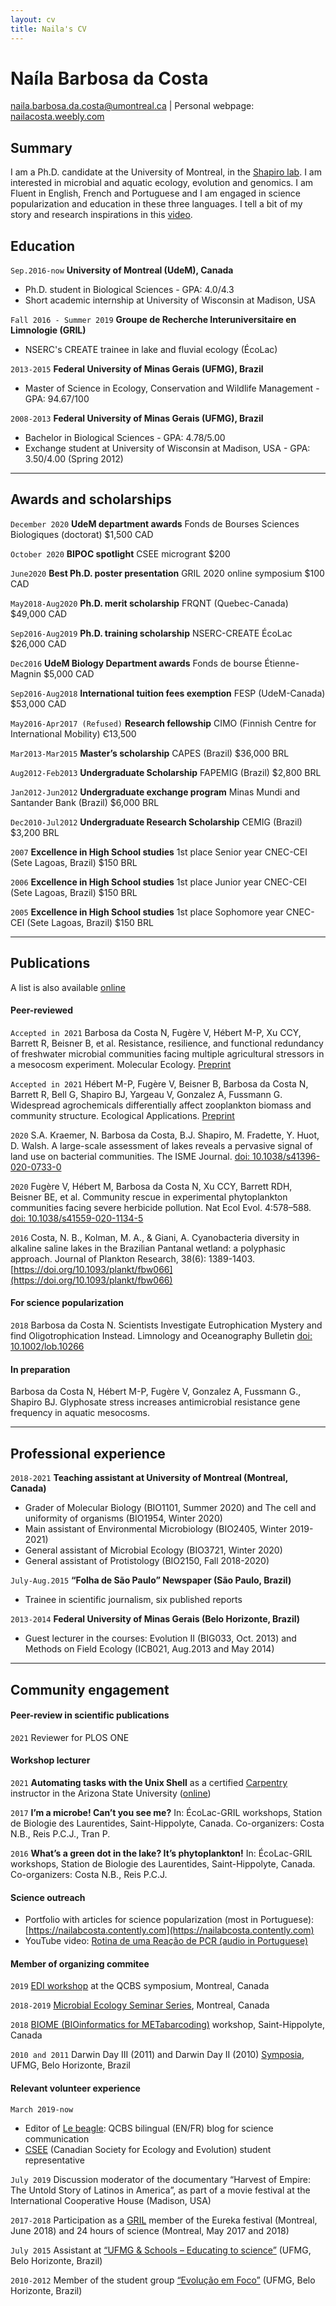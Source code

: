 ```yaml
---
layout: cv
title: Naila's CV
---
```


Naíla Barbosa da Costa
===========

<div id="webaddress">
<a href="naila.barbosa.da.costa@umontreal.ca">naila.barbosa.da.costa@umontreal.ca</a>
| Personal webpage: <a href="https://nailacosta.weebly.com/">nailacosta.weebly.com</a>
</div>

## Summary
I am a Ph.D. candidate at the University of Montreal, in the [Shapiro lab](http://www.shapirolab.ca/). I am interested in microbial and aquatic ecology, evolution and genomics. I am Fluent in English, French and Portuguese and I am engaged in science popularization and education in these three languages. I tell a bit of my story and research inspirations in this [video](https://www.youtube.com/watch?v=3dS7IfyQqfg&feature=youtu.be).

<!--### Key skills
* Bioinformatics for microbiome studies (metagenomics and amplicon sequencing)
*	Data wrangling and data analysis applied to microbial ecology
*	Molecular biology (DNA fingerprinting, cloning, PCR and qPCR, Illumina Miseq sequencing) 
*	General limnologic field techniques, phytoplankton identification
*	Teaching and science popularization (written and oral communication)
*	Fast learner, creative, responsible and communicative
* Fluent in English, French and Portuguese-->

## Education
`Sep.2016-now`
__University of Montreal (UdeM), Canada__
- Ph.D. student in Biological Sciences - GPA: 4.0/4.3
- Short academic internship at University of Wisconsin at Madison, USA   

`Fall 2016 - Summer 2019`
__Groupe de Recherche Interuniversitaire en Limnologie (GRIL)__
- NSERC's CREATE trainee in lake and fluvial ecology (ÉcoLac)

`2013-2015`
__Federal University of Minas Gerais (UFMG), Brazil__
- Master of Science in Ecology, Conservation and Wildlife Management - GPA: 94.67/100

`2008-2013`
__Federal University of Minas Gerais (UFMG), Brazil__
- Bachelor in Biological Sciences - GPA: 4.78/5.00
- Exchange student at University of Wisconsin at Madison, USA - GPA: 3.50/4.00 (Spring 2012)

-------
## Awards and scholarships
`December 2020`
**UdeM department awards** Fonds de Bourses Sciences Biologiques (doctorat) $1,500 CAD

`October 2020`
**BIPOC spotlight** CSEE microgrant $200

`June2020`
**Best Ph.D. poster presentation** GRIL 2020 online symposium $100 CAD

`May2018-Aug2020`
**Ph.D. merit scholarship** FRQNT (Quebec-Canada) $49,000 CAD

`Sep2016-Aug2019`
**Ph.D. training scholarship** NSERC-CREATE ÉcoLac $26,000 CAD

`Dec2016`
**UdeM Biology Department awards** Fonds de bourse Étienne-Magnin $5,000 CAD

`Sep2016-Aug2018`
**International tuition fees exemption** FESP (UdeM-Canada) $53,000 CAD

`May2016-Apr2017 (Refused)`
**Research fellowship** CIMO (Finnish Centre for International Mobility) Є13,500

`Mar2013-Mar2015`
**Master’s scholarship** CAPES (Brazil) $36,000 BRL

`Aug2012-Feb2013`
**Undergraduate Scholarship** FAPEMIG (Brazil) $2,800 BRL

`Jan2012-Jun2012`
**Undergraduate exchange program** Minas Mundi and Santander Bank (Brazil) $6,000 BRL

`Dec2010-Jul2012`
**Undergraduate Research Scholarship** CEMIG (Brazil) $3,200 BRL

`2007`
**Excellence in High School studies** 1st place Senior year CNEC-CEI (Sete Lagoas, Brazil) $150 BRL

`2006`
**Excellence in High School studies** 1st place Junior year CNEC-CEI (Sete Lagoas, Brazil) $150 BRL

`2005`
**Excellence in High School studies** 1st place Sophomore year CNEC-CEI (Sete Lagoas, Brazil) $150 BRL

-------
## Publications
A list is also available [online](https://orcid.org/0000-0002-7158-933X)

#### Peer-reviewed
`Accepted in 2021` Barbosa da Costa N, Fugère V, Hébert M-P, Xu CCY, Barrett R, Beisner B, et al. Resistance, resilience, and functional redundancy of freshwater microbial communities facing multiple agricultural stressors in a mesocosm experiment. Molecular Ecology. [Preprint](https://www.biorxiv.org/content/10.1101/2020.04.12.038372v1)

`Accepted in 2021` Hébert M-P, Fugère V, Beisner B, Barbosa da Costa N, Barrett R, Bell G, Shapiro BJ, Yargeau V, Gonzalez A, Fussmann G. Widespread agrochemicals differentially affect zooplankton biomass and community structure. Ecological Applications. [Preprint](https://doi.org/10.1101/2020.10.01.322370)

`2020`
S.A. Kraemer, N. Barbosa da Costa, B.J. Shapiro,  M. Fradette, Y. Huot, D. Walsh. A large-scale assessment of lakes reveals a pervasive signal of land use on bacterial communities. The ISME Journal. [doi: 10.1038/s41396-020-0733-0](https://www.nature.com/articles/s41396-020-0733-0)

`2020`
Fugère V, Hébert M, Barbosa da Costa N, Xu CCY, Barrett RDH, Beisner BE, et al. Community rescue in experimental phytoplankton communities facing severe herbicide pollution. Nat Ecol Evol. 4:578–588. [doi: 10.1038/s41559-020-1134-5](https://www.nature.com/articles/s41559-020-1134-5)

`2016`
Costa, N. B., Kolman, M. A., & Giani, A. Cyanobacteria diversity in alkaline saline lakes in the Brazilian Pantanal wetland: a polyphasic approach. Journal of Plankton Research, 38(6): 1389-1403. [https://doi.org/10.1093/plankt/fbw066](https://doi.org/10.1093/plankt/fbw066)

#### For science popularization
`2018` Barbosa da Costa N. Scientists Investigate Eutrophication Mystery and find Oligotrophication Instead. Limnology and Oceanography Bulletin [doi: 10.1002/lob.10266](https://aslopubs.onlinelibrary.wiley.com/doi/full/10.1002/lob.10266)

#### In preparation
Barbosa da Costa N, Hébert M-P, Fugère V, Gonzalez A, Fussmann G., Shapiro BJ. Glyphosate stress increases antimicrobial resistance gene frequency in aquatic mesocosms.

-------
## Professional experience
`2018-2021`
__Teaching assistant at University of Montreal (Montreal, Canada)__
- Grader of Molecular Biology (BIO1101, Summer 2020) and The cell and uniformity of organisms (BIO1954, Winter 2020)
- Main assistant of Environmental Microbiology (BIO2405, Winter 2019-2021)
- General assistant of Microbial Ecology (BIO3721, Winter 2020)
- General assistant of Protistology (BIO2150, Fall 2018-2020)

<!--
`Aug.2015-Aug.2016`
__Teaching (Sete Lagoas, Brazil)__	  
- English instructor at [UPTIME](https://www.uptime.com.br/cursos-ingles)
- Tutor of biology, chemistry, physics and mathematics
-->

`July-Aug.2015`
__“Folha de São Paulo” Newspaper (São Paulo, Brazil)__			     	                 
- Trainee in scientific journalism, six published reports

`2013-2014`
__Federal University of Minas Gerais (Belo Horizonte, Brazil)__
- Guest lecturer in the courses: Evolution II (BIG033, Oct. 2013) and Methods on Field Ecology (ICB021, Aug.2013 and May 2014)

-------
## Community engagement
#### Peer-review in scientific publications
`2021` Reviewer for PLOS ONE

#### Workshop lecturer
`2021`
**Automating tasks with the Unix Shell** as a certified [Carpentry](https://carpentries.org/) instructor in the Arizona State University ([online](https://harivyasi.github.io/2021-06-14-asu-online/))

`2017`
**I’m a microbe! Can’t you see me?** In: ÉcoLac-GRIL workshops, Station de Biologie des Laurentides, Saint-Hippolyte, Canada. Co-organizers: Costa N.B., Reis P.C.J., Tran P. 

`2016`
**What’s a green dot in the lake? It’s phytoplankton!** In: ÉcoLac-GRIL workshops, Station de Biologie des Laurentides, Saint-Hippolyte, Canada. Co-organizers: Costa N.B., Reis P.C.J.

#### Science outreach
- Portfolio with articles for science popularization (most in Portuguese): [https://nailabcosta.contently.com](https://nailabcosta.contently.com)
- YouTube video: [Rotina de uma Reação de PCR (audio in Portuguese)](https://www.youtube.com/watch?v=rn40R5w5Fkw)
<!-- - Blog: [https://medium.com/@nbcosta](https://medium.com/@nbcosta) -->

#### Member of organizing commitee
`2019` [EDI workshop](https://qcbs.ca/edi-workshop/) at the QCBS symposium, Montreal, Canada

`2018-2019` [Microbial Ecology Seminar Series](https://wiki.qcbs.ca/microecoconf), Montreal, Canada

`2018` [BIOME (BIOinformatics for METabarcoding)](https://wiki.qcbs.ca/biome) workshop, Saint-Hippolyte, Canada

`2010 and 2011` Darwin Day III (2011) and Darwin Day II (2010) [Symposia](https://evolucaoemfoco.weebly.com/atividades.html), UFMG, Belo Horizonte, Brazil

#### Relevant volunteer experience
`March 2019-now` 
- Editor of [Le beagle](https://lebeagle.qcbs.ca/): QCBS bilingual (EN/FR) blog for science communication
- [CSEE](https://www.csee-scee.ca/) (Canadian Society for Ecology and Evolution) student representative

`July 2019` Discussion moderator of the documentary “Harvest of Empire: The Untold Story of Latinos in America”, as part of a movie festival at the International Cooperative House (Madison, USA)

`2017-2018` Participation as a [GRIL](https://oraprdnt.uqtr.uquebec.ca/pls/public/gscw031?owa_no_site=543) member of the Eureka festival (Montreal, June 2018) and 24 hours of science (Montreal, May 2017 and 2018)

<!--`Fall 2017 & Fall 2018` Volunteer at [Passarelle](http://www.ahc.umontreal.ca/ActivitesJumelage/passerelle.htm) (tutoring between new and current students at UdeM)

`2017` Volunteer at the CCFFR/CCRP & CSL Meeting, Montreal, Canada-->

`July 2015` Assistant at [“UFMG & Schools – Educating to science”](https://www2.icb.ufmg.br/ufmgescolas/) (UFMG, Belo Horizonte, Brazil)

`2010-2012` Member of the student group [“Evolução em Foco”](https://evolucaoemfoco.weebly.com/) (UFMG, Belo Horizonte, Brazil)

<!-- 
### Hidden info
Check this template: https://mszep.github.io/pandoc_resume/
Check output in: https://nailabc.github.io/markdown-cv/
Change style in the _config.yml file
-->


